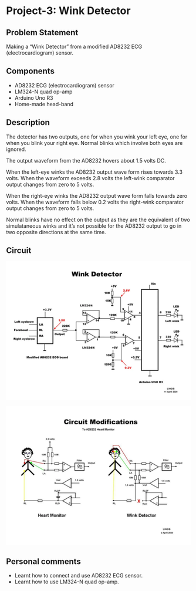 # Project-3: Wink Detector
## Problem Statement
Making a “Wink Detector” from a modified AD8232 ECG (electrocardiogram) sensor.
## Components
* AD8232 ECG (electrocardiogram) sensor
* LM324-N quad op-amp
* Arduino Uno R3
* Home-made head-band
## Description
The detector has two outputs, one for when you wink your left eye, one for when you blink your right eye. Normal blinks which involve both eyes are ignored.

The output waveform from the AD8232 hovers about 1.5 volts DC.

When the left-eye winks the AD8232 output wave form rises towards 3.3 volts. When the waveform exceeds 2.8 volts the left-wink comparator output changes from zero to 5 volts.

When the right-eye winks the AD8232 output wave form falls towards zero volts. When the waveform falls below 0.2 volts the right-wink comparator output changes from zero to 5 volts.

Normal blinks have no effect on the output as they are the equivalent of two simulataneous winks and it’s not possible for the AD8232 output to go in two opposite directions at the same time.
## Circuit
![wink_detector](wink_detector.jpg)

![modifications](modifications.jpg)
## Personal comments
* Learnt how to connect and use AD8232 ECG sensor.
* Learnt how to use LM324-N quad op-amp.
